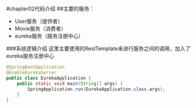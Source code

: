 #chapter02代码介绍
##主要的服务：
- User服务（提供者）
- Movie服务（消费者） 
- eureka服务（服务注册中心）

###系统逻辑介绍
这里主要使用的RestTemplate来进行服务之间的调用，加入了eureka服务注册中心
```java
@SpringBootApplication
@EnableEurekaServer
public class EurekaApplication {
    public static void main(String[] args) {
        SpringApplication.run(EurekaApplication.class,args);
    }
}
```


